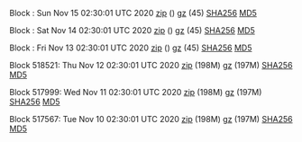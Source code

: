 Block : Sun Nov 15 02:30:01 UTC 2020 [zip](https://files.01coin.io/mainnet/2020-11-15/bootstrap.dat.zip) () [gz](https://files.01coin.io/mainnet/2020-11-15/bootstrap.dat.tar.gz) (45) [SHA256](https://files.01coin.io/mainnet/2020-11-15/sha256.txt) [MD5](https://files.01coin.io/mainnet/2020-11-15/md5.txt)

Block : Sat Nov 14 02:30:01 UTC 2020 [zip](https://files.01coin.io/mainnet/2020-11-14/bootstrap.dat.zip) () [gz](https://files.01coin.io/mainnet/2020-11-14/bootstrap.dat.tar.gz) (45) [SHA256](https://files.01coin.io/mainnet/2020-11-14/sha256.txt) [MD5](https://files.01coin.io/mainnet/2020-11-14/md5.txt)

Block : Fri Nov 13 02:30:01 UTC 2020 [zip](https://files.01coin.io/mainnet/2020-11-13/bootstrap.dat.zip) () [gz](https://files.01coin.io/mainnet/2020-11-13/bootstrap.dat.tar.gz) (45) [SHA256](https://files.01coin.io/mainnet/2020-11-13/sha256.txt) [MD5](https://files.01coin.io/mainnet/2020-11-13/md5.txt)

Block 518521: Thu Nov 12 02:30:01 UTC 2020 [zip](https://files.01coin.io/mainnet/2020-11-12/bootstrap.dat.zip) (198M) [gz](https://files.01coin.io/mainnet/2020-11-12/bootstrap.dat.tar.gz) (197M) [SHA256](https://files.01coin.io/mainnet/2020-11-12/sha256.txt) [MD5](https://files.01coin.io/mainnet/2020-11-12/md5.txt)

Block 517999: Wed Nov 11 02:30:01 UTC 2020 [zip](https://files.01coin.io/mainnet/2020-11-11/bootstrap.dat.zip) (198M) [gz](https://files.01coin.io/mainnet/2020-11-11/bootstrap.dat.tar.gz) (197M) [SHA256](https://files.01coin.io/mainnet/2020-11-11/sha256.txt) [MD5](https://files.01coin.io/mainnet/2020-11-11/md5.txt)

Block 517567: Tue Nov 10 02:30:01 UTC 2020 [zip](https://files.01coin.io/mainnet/2020-11-10/bootstrap.dat.zip) (198M) [gz](https://files.01coin.io/mainnet/2020-11-10/bootstrap.dat.tar.gz) (197M) [SHA256](https://files.01coin.io/mainnet/2020-11-10/sha256.txt) [MD5](https://files.01coin.io/mainnet/2020-11-10/md5.txt)
